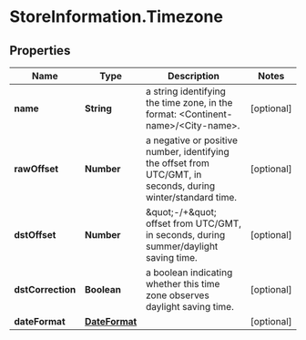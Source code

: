 # StoreInformation.Timezone

## Properties
Name | Type | Description | Notes
------------ | ------------- | ------------- | -------------
**name** | **String** | a string identifying the time zone, in the format: &lt;Continent-name&gt;/&lt;City-name&gt;. | [optional] 
**rawOffset** | **Number** | a negative or positive number, identifying the offset from UTC/GMT, in seconds, during winter/standard time. | [optional] 
**dstOffset** | **Number** | \&quot;-/+\&quot; offset from UTC/GMT, in seconds, during summer/daylight saving time. | [optional] 
**dstCorrection** | **Boolean** | a boolean indicating whether this time zone observes daylight saving time. | [optional] 
**dateFormat** | [**DateFormat**](DateFormat.md) |  | [optional] 
